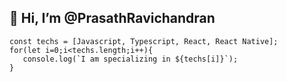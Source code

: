 ## 👋 Hi, I’m @PrasathRavichandran
```
const techs = [Javascript, Typescript, React, React Native];
for(let i=0;i<techs.length;i++){
   console.log(`I am specializing in ${techs[i]}`);
}
```
